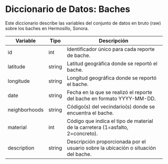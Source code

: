 # Diccionario de Datos: Baches

Este diccionario describe las variables del conjunto de datos en bruto (raw) sobre los baches en Hermosillo, Sonora.

| Variable       | Tipo    | Descripción                                                                          |
|----------------|---------|--------------------------------------------------------------------------------------|
|  id            | int     | Identificador único para cada reporte de bache.                                      |
|  latitude      | string  | Latitud geográfica donde se reportó el bache.                                        |
|  longitude     | string  | Longitud geográfica donde se reportó el bache.                                       |
|  date          | string  | Fecha en la que se realizó el reporte del bache en formato YYYY-MM-DD.               |
|  neighborhoods | string  | Código(s) del vecindario(s) donde se encuentra el bache.                             |
|  material      | int     | Código que indica el tipo de material de la carretera (1=asfalto, 2=concreto).       |
|  description   | string  | Descripción proporcionada por el usuario sobre la ubicación o situación del bache.   |